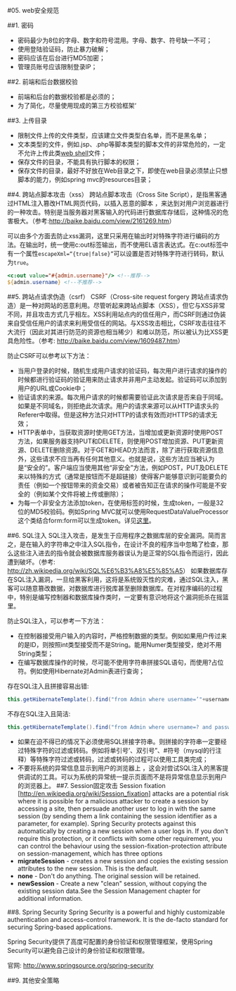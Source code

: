 #05. web安全规范

##1. 密码
  * 密码最少为8位的字母、数字和符号混用。字母、数字、符号缺一不可；
  * 使用登陆验证码，防止暴力破解；
  * 密码应该在后台进行MD5加密；
  * 管理员账号应该限制登录IP；

##2. 前端和后台数据校验
  * 前端和后台的数据校验都是必须的；
  * 为了简化，尽量使用现成的第三方校验框架‘

##3. 上传目录
  * 限制文件上传的文件类型，应该建立文件类型白名单，而不是黑名单；
  * 文本类型的文件，例如.jsp、.php等脚本类型的脚本文件的非常危险的，一定不允许上传此类<a href="http://baike.baidu.com/view/53110.htm" title="什么是web shell">web shell</a>文件；
  * 保存文件的目录，不能具有执行脚本的权限；
  * 保存文件的目录，最好不好放在Web目录之下，即使在web目录必须禁止只想脚本的能力，例如spring mvc的resources目录；

##4. 跨站点脚本攻击（xss）
  跨站点脚本攻击（Cross Site Script），是指黑客通过HTML注入篡改HTML网页代码，以插入恶意的脚本
，来达到对用户浏览器进行的一种攻击。特别是当服务器对黑客输入的代码进行数据库存储后，这种情况的危害极大。（参考:<a href="http://baike.baidu.com/view/2161269.htm">http://baike.baidu.com/view/2161269.htm</a>）

  可以由多个方面去防止xss漏洞，这里只采用在输出时对特殊字符进行编码的方法。在输出时，统一使用c:out标签输出，而不使用EL语言表达式。在c:out标签中有一个属性<code>escapeXml=“{true|false}”</code>可以设置是否对特殊字符进行转码，默认为<code>true</code>。
  
```jsp
<c:out value="#{admin.username}"/> <!--推荐-->
${admin.username} <!--不推荐-->
```
##5. 跨站点请求伪造（csrf）
  CSRF（Cross-site request forgery 跨站点请求伪造）是一种对网站的恶意利用。尽管听起来跨站点脚本（XSS），但它与XSS非常不同，并且攻击方式几乎相左。XSS利用站点内的信任用户，而CSRF则通过伪装来自受信任用户的请求来利用受信任的网站。与XSS攻击相比，CSRF攻击往往不大流行（因此对其进行防范的资源也相当稀少）和难以防范，所以被认为比XSS更具危险性。（参考: <a href="http://baike.baidu.com/view/1609487.htm">http://baike.baidu.com/view/1609487.htm</a>）

  防止CSRF可以参考以下方法：
  * 当用户登录的时候，随机生成用户请求的验证码，每次用户进行请求的操作的时候都进行验证码的验证用来防止请求并非用户主动发起。验证码可以添加到用户的URL或Cookie中；
  *	验证请求的来源。每次用户请求的时候都需要验证此次请求是否来自于同域。如果是不同域名，则拒绝此次请求。用户的请求来源可以从HTTP请求头的Referer中取得。但是这种方法只对HTTP的请求有效而对HTTPS的请求无效；
  * HTTP表单中，当获取资源时使用GET方法，当增加或更新资源时使用POST方法，如果服务器支持PUT和DELETE，则使用POST增加资源、PUT更新资源、DELETE删除资源。对于GET和HEAD方法而言，除了进行获取资源信息外，这些请求不应当再有任何其他意义。也就是说，这些方法应当被认为是“安全的”。客户端应当使用其他“非安全”方法，例如POST，PUT及DELETE来以特殊的方式（通常是按钮而不是超链接）使得客户能够意识到可能要负的责任（例如一个按钮带来的资金交易）或者被告知正在请求的操作可能是不安全的（例如某个文件将被上传或删除）；
  * 为每一个非安全方法添加token，在使用标签的时候，生成token，一般是32位的MD5校验码。例如Spring MVC就可以使用RequestDataValueProcessor这个类结合form:form可以生成token。详见<a href="http://blog.eyallupu.com/2012/04/csrf-defense-in-spring-mvc-31.html">这里</a>。
  

##6. SQL注入
  SQL注入攻击，是发生于应用程序之数据库层的安全漏洞。简而言之，是在输入的字符串之中注入SQL指令，在设计不良的程序当中忽略了检查，那么这些注入进去的指令就会被数据库服务器误认为是正常的SQL指令而运行，因此遭到破坏。（参考: <a href="http://zh.wikipedia.org/wiki/SQL%E6%B3%A8%E5%85%A5">http://zh.wikipedia.org/wiki/SQL%E6%B3%A8%E5%85%A5</a>）
  如果数据库存在SQL注入漏洞，一旦给黑客利用，这将是系统毁灭性的灾难，通过SQL注入，黑客可以随意篡改数据，对数据库进行脱库甚至删除数据库。在对程序编码的过程中，特别是编写控制器和数据库操作类时，一定要有意识地将这个漏洞扼杀在摇篮里。
 
  防止SQL注入，可以参考一下方法：
  * 在控制器接受用户输入的内容时，严格控制数据的类型。例如如果用户传过来的是ID，则按照int类型接受而不是String。能用Numer类型接受，绝对不用String类型；
  * 在编写数据库操作的时候，尽可能不使用字符串拼接SQL语句，而使用?占位符。例如使用Hibernate对Admin表进行查询；
  
  存在SQL注入且拼接容易出错:

```java
this.getHibernateTemplate().find("from Admin where username=’"+username +"’ and password=’"+password +"’");
```
  不存在SQL注入且简洁:
  
```java
this.getHibernateTemplate().find("from Admin where username=? and password=?",username, password);
```
  * 如果在迫不得已的情况下必须使用SQL拼接字符串。则拼接的字符串一定要经过特殊字符的过滤或转码。例如将单引号’、双引号”、#符号（mysql的行注释）等特殊字符过滤或转码，过滤或转码的过程可以使用工具类完成；
  * 不要将系统的异常信息显示到用户的浏览器上 ，这会对尝试SQL注入的黑客提供调试的工具。可以为系统的异常统一提示页面而不是将异常信息显示到用户的浏览器上。
##7. Session固定攻击
  Session fixation [http://en.wikipedia.org/wiki/Session_fixation] attacks are a potential risk where it is possible
for a malicious attacker to create a session by accessing a site, then persuade another user to log in with the
same session (by sending them a link containing the session identifier as a parameter, for example). Spring
Security protects against this automatically by creating a new session when a user logs in. If you don't require
this protection, or it conflicts with some other requirement, you can control the behaviour using the session-fixation-protection attribute on session-management, which has three options
  * __migrateSession__ - creates a new session and copies the existing session attributes to the new session.
This is the default.
  * __none__ - Don't do anything. The original session will be retained.
  * __newSession__ - Create a new "clean" session, without copying the existing session data.See the Session Management chapter for additional information.

##8. Spring Security
 Spring Security is a powerful and highly customizable authentication and access-control framework. It is the de-facto standard for securing Spring-based applications.
 
 Spring Security提供了高度可配置的身份验证和权限管理框架，使用Spring Security可以避免自己设计的身份验证和权限管理。
 
 官网: <a href="http://www.springsource.org/spring-security">http://www.springsource.org/spring-security</a>

##9. 其他安全策略
